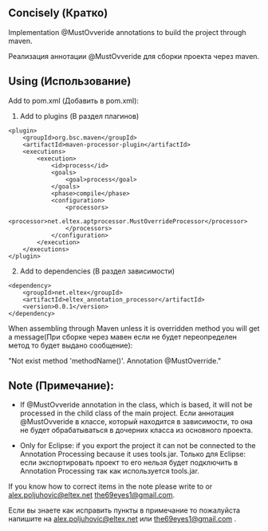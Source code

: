 
## Concisely (Кратко)

Implementation @MustOvveride annotations to build the project through maven.

Реализация аннотации @MustOvveride для сборки проекта через maven.

## Using (Использование)

Add to pom.xml (Добавить в pom.xml):

1. Add to plugins (В раздел плагинов)

```
<plugin>
    <groupId>org.bsc.maven</groupId>
    <artifactId>maven-processor-plugin</artifactId>
    <executions>
        <execution>
            <id>process</id>
            <goals>
                <goal>process</goal>
            </goals>
            <phase>compile</phase>
            <configuration>
                <processors>
                	<processor>net.eltex.aptprocessor.MustOverrideProcessor</processor>
                </processors>
            </configuration>
        </execution>
    </executions>
</plugin>
```

2. Add to dependencies (В раздел зависимости)

```
<dependency>
	<groupId>net.eltex</groupId>
	<artifactId>eltex_annotation_processor</artifactId>
	<version>0.0.1</version>
</dependency>
```

When assembling through Maven unless it is overridden method you will get a message(При сборке через мавен если не будет переопределен метод то будет выдано сообщение):

"Not exist method 'methodName()'. Annotation @MustOverride."

## Note (Примечание):
- If @MustOvveride annotation in the class, which is based, it will not be processed in the child class of the main project.
Если аннотация @MustOvveride в классе, который находится в зависимости, то она не будет обрабатываться в дочерних класса из основного проекта. 

- Only for Eclipse: if you export the project it can not be connected to the Annotation Processing because it uses tools.jar.
Только для Eclipse: если экспортировать проект то его нельзя будет подключить в Annotation Processing так как используется tools.jar.

If you know how to correct items in the note please write to or alex.poljuhovic@eltex.net the69eyes1@gmail.com.

Если вы знаете как исправить пункты в примечание то пожалуйста напишите на alex.poljuhovic@eltex.net или the69eyes1@gmail.com .